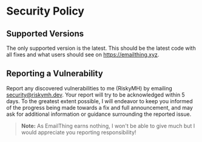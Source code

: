 # Security Policy

## Supported Versions

The only supported version is the latest. This should be the latest code with all fixes and what users should see on https://emailthing.xyz.

## Reporting a Vulnerability

Report any discovered vulnerabilities to me (RiskyMH) by emailing security@riskymh.dev. 
Your report will try to be acknowledged within 5 days. 
To the greatest extent possible, I will endeavor to keep you informed of the progress being made towards a fix and full announcement, 
and may ask for additional information or guidance surrounding the reported issue.

> **Note:** As EmailThing earns nothing, I won't be able to give much but I would appreciate you reporting responsibility!
